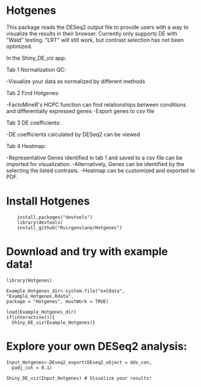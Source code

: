 # Hotgenes
This package reads the DESeq2 output file to provide 
users with a way to visualize the results in their 
browser. Currently only supports DE with "Wald" testing. 
"LRT" will still work, but contrast selection has not been optimized. 

In the Shiny_DE_viz app:

Tab 1 Normalization QC:

-Visualize your data as normalized by different methods

Tab 2 Find Hotgenes:

-FactoMineR's HCPC function can find relationships between conditions 
and differentially expressed genes
-Export genes to csv file

Tab 3 DE coefficients:

-DE coefficients calculated by DESeq2 can be viewed

Tab 4 Heatmap:

-Representative Genes identified in tab 1 and saved to 
a csv file can be imported for visualization.
-Alternatively, Genes can be identified by the selecting the listed contrasts.
-Heatmap can be customized and exported to PDF.

# Install Hotgenes
        install.packages("devtools")
        library(devtools)
        install_github("Rvirgenslane/Hotgenes")

# Download and try with example data!
    library(Hotgenes)

    Example_Hotgenes_dir<-system.file("extdata",
    "Example_Hotgenes.Rdata",
    package = "Hotgenes", mustWork = TRUE)

    load(Example_Hotgenes_dir)
    if(interactive()){
      Shiny_DE_viz(Example_Hotgenes)}

# Explore your own DESeq2 analysis:
    Input_Hotgenes<-DEseq2_export(DEseq2_object = dds_con,
      padj_cut = 0.1)

    Shiny_DE_viz(Input_Hotgenes) # Visualize your results!
